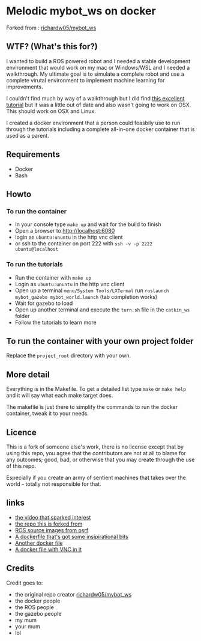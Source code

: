# Melodic mybot_ws on docker

Forked from : [richardw05/mybot_ws](https://github.com/richardw05/mybot_ws)

## WTF? (What's this for?)

I wanted to build a ROS powered robot and I needed a stable development environment that would work on my mac or Windows/WSL and I needed a walkthrough. My ultimate goal is to simulate a complete robot and use a complete virutal environment to implement machine learning for improvements.

I couldn't find much by way of a walkthrough but I did find [this excellent tutorial](http://moorerobots.com/blog/post/1) but it was a little out of date and also wasn't going to work on OSX. This should work on OSX and Linux.

I created a docker environment that a person could feasbily use to run through the tutorials including a complete all-in-one docker container that is used as a parent.

## Requirements

* Docker
* Bash

## Howto

### To run the container

* In your console type `make up` and wait for the build to finish
* Open a browser to [http://localhost:6080](http://localhost:6080)
* login as `ubuntu:ununtu` in the http vnc client
* or ssh to the container on port 222 with `ssh -v -p 2222 ubuntu@localhost`

### To run the tutorials

* Run the container with `make up`
* Login as `ubuntu:ununtu` in the http vnc client
* Open up a terminal `menu/System Tools/LXTermal` run `roslaunch mybot_gazebo mybot_world.launch` (tab completion works)
* Wait for gazebo to load
* Open up another terminal and execute the `turn.sh` file in the `catkin_ws` folder
* Follow the tutorials to learn more

## To run the container with your own project folder

Replace the `project_root` directory with your own.

## More detail

Everything is in the Makefile. To get a detailed list type `make` or `make help` and it will say what each make target does.

The makefile is just there to simplify the commands to run the docker container, tweak it to your needs.

## Licence

This is a fork of someone else's work, there is no license except that by using this repo, you agree that the contributors are not at all to blame for any outcomes; good, bad, or otherwise that you may create through the use of this repo.

Especially if you create an army of sentient machines that takes over the world - totally not responsible for that.

## links

* [the video that sparked interest](http://moorerobots.com/blog/post/1)
* [the repo this is forked from](https://github.com/richardw05/mybot_ws)
* [ROS source images from osrf](https://github.com/osrf/docker_images/tree/master/ros/melodic/ubuntu/bionic)
* [A dockerfile that's got some insipirational bits](https://github.com/ChrisTimperley/TurtleBot.Dockerfile/blob/master/source/Dockerfile)
* [Another docker file](https://hub.docker.com/r/ct2034/vnc-ros-kinetic-full/~/dockerfile/)
* [A docker file with VNC in it](https://hub.docker.com/r/dorowu/ubuntu-desktop-lxde-vnc/)

## Credits

Credit goes to:

* the original repo creator [richardw05/mybot_ws](https://github.com/richardw05/mybot_ws)
* the docker people
* the ROS people
* the gazebo people
* my mum
* your mum
* lol
